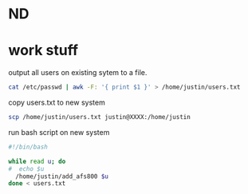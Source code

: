 ND
==
work stuff
==

output all users on existing sytem to a file.

```bash
cat /etc/passwd | awk -F: '{ print $1 }' > /home/justin/users.txt
```

copy users.txt to new system
```bash
scp /home/justin/users.txt justin@XXXX:/home/justin
```

run bash script on new system
```bash
#!/bin/bash

while read u; do
#  echo $u
  /home/justin/add_afs800 $u
done < users.txt
```
